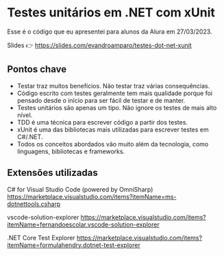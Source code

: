 # Testes unitários em .NET com xUnit

Esse é o código que eu apresentei para alunos da Alura em 27/03/2023.

Slides 👉 https://slides.com/evandroamparo/testes-dot-net-xunit

## Pontos chave

- Testar traz muitos benefícios. Não testar traz várias consequências.
- Código escrito com testes geralmente tem mais qualidade porque foi pensado desde o início para ser fácil de testar e de manter.
- Testes unitários são apenas um tipo. Não ignore os testes de mais alto nível.
- TDD é uma técnica para escrever código a partir dos testes.
- xUnit é uma das bibliotecas mais utilizadas para escrever testes em C#/.NET.
- Todos os conceitos abordados vão muito além da tecnologia, como linguagens, bibliotecas e frameworks.

## Extensões utilizadas

C# for Visual Studio Code (powered by OmniSharp)
https://marketplace.visualstudio.com/items?itemName=ms-dotnettools.csharp

vscode-solution-explorer
https://marketplace.visualstudio.com/items?itemName=fernandoescolar.vscode-solution-explorer

.NET Core Test Explorer
https://marketplace.visualstudio.com/items?itemName=formulahendry.dotnet-test-explorer
